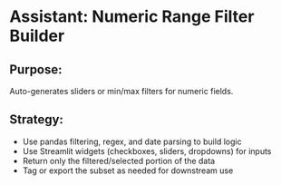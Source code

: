 # Assistant: Numeric Range Filter Builder

## Purpose:
Auto-generates sliders or min/max filters for numeric fields.

## Strategy:
- Use pandas filtering, regex, and date parsing to build logic
- Use Streamlit widgets (checkboxes, sliders, dropdowns) for inputs
- Return only the filtered/selected portion of the data
- Tag or export the subset as needed for downstream use
